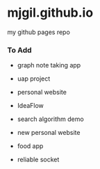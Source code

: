 # mjgil.github.io
my github pages repo


### To Add
* graph note taking app
* uap project
* personal website
* IdeaFlow
* search algorithm demo

* new personal website

* food app
* reliable socket
